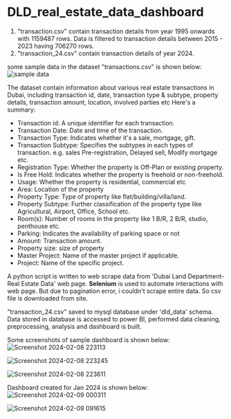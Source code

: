 # DLD_real_estate_data_dashboard

1. "transaction.csv" contain transaction details from year 1995 onwards with 1159487 rows. Data is filtered to transaction details between 2015 - 2023 having 706270 rows.
2. "transaction_24.csv" contain transaction details of year 2024.

some sample data in the  dataset "transactions.csv" is shown below:
![sample data](https://github.com/nimmigopan/DLD_real_estate_data_dashboard/assets/35449494/ac1f4aa5-2bab-4609-8f44-c39ed5968661)

The dataset contain information about various real estate transactions in Dubai, including transaction id, date, transaction type & subtype, property details, transaction amount,
location, involved parties etc Here's a summary:

- Transaction id: A unique identifier for each transaction.
- Transaction Date: Date and time of the transaction.
- Transaction Type: Indicates whether it's a sale, mortgage, gift.
- Transaction Subtype: Specifies the subtypes in each types of transaction. e.g. sales Pre-registration, Delayed sell, Modify mortgage etc.
- Registration Type: Whether the property is Off-Plan or existing property.
- Is Free Hold: Indicates whether the property is freehold or non-freehold.
- Usage: Whether the property is residential, commercial etc
- Area: Location of the property
- Property Type: Type of property like flat/building/villa/land.
- Property Subtype: Further classification of the property type like Agricultural, Airport, Office, School etc.
- Room(s): Number of rooms in the property like 1 B/R, 2 B/R, studio, penthouse etc.
- Parking: Indicates the availability of parking space or not
- Amount: Transaction amount.
- Property size: size of property
- Master Project: Name of the master project if applicable.
- Project: Name of the specific project.


A python script is written to web scrape data from 'Dubai Land Department- Real Estate Data' web page.
**Selenium** is used to automate interactions with web page. But due to pagination error, i couldn't scrape entire data.
So csv file is downloaded from site.

"transaction_24.csv" saved to mysql database under 'dld_data' schema.
Data stored in database is accessed to power BI, performed data cleaning, preprocessing, analysis and dashboard is built.

Some screenshots of sample dashboard is shown below:
![Screenshot 2024-02-08 223113](https://github.com/nimmigopan/DLD_real_estate_data_dashboard/assets/35449494/11b3ddde-25bd-4850-bb63-85b6d437275e)

![Screenshot 2024-02-08 223245](https://github.com/nimmigopan/DLD_real_estate_data_dashboard/assets/35449494/1f74245a-b1a5-4a1f-bd88-ab2ef8c49d8e)


![Screenshot 2024-02-08 223611](https://github.com/nimmigopan/DLD_real_estate_data_dashboard/assets/35449494/33c378d9-7482-4fc0-b2f4-f941fcd0e22c)

Dashboard created for Jan 2024 is shown below:
![Screenshot 2024-02-09 000311](https://github.com/nimmigopan/DLD_real_estate_data_dashboard/assets/35449494/fced8ba1-a592-4e7f-8e37-64fa0ca768e9)

![Screenshot 2024-02-09 091615](https://github.com/nimmigopan/DLD_real_estate_data_dashboard/assets/35449494/915f9b58-0646-49f0-89f6-64ff8bd5e2f5)




